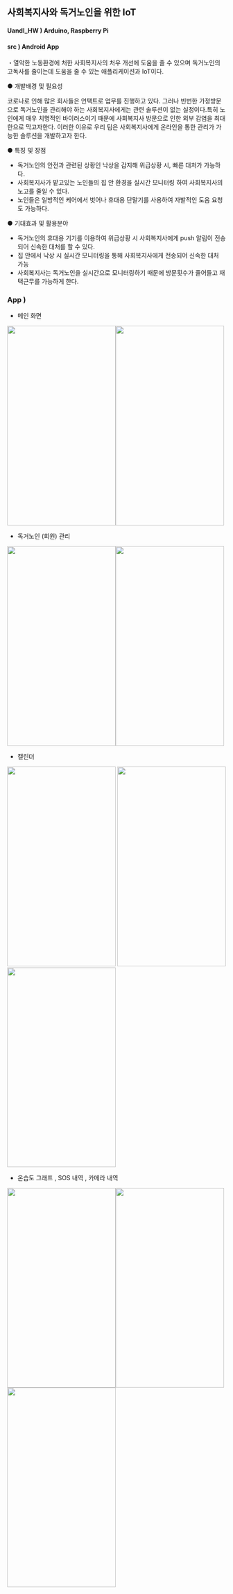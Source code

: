 ## 사회복지사와 독거노인을 위한 IoT 

#### UandI_HW ) Arduino, Raspberry Pi
#### src ) Android App 

・열악한 노동환경에 처한 사회복지사의 처우 개선에 도움을 줄 수 있으며 독거노인의 고독사를 줄이는데 도움을 줄 수 있는 애플리케이션과 IoT이다. 

● 개발배경 및 필요성

코로나로 인해 많은 회사들은 언택트로 업무를 진행하고 있다. 그러나 빈번한 가정방문으로 독거노인을 관리해야 하는 사회복지사에게는 관련 솔루션이 없는 실정이다.특히 노인에게 매우 치명적인 바이러스이기 때문에 사회복지사 방문으로 인한 외부 감염을 최대한으로 막고자한다. 이러한 이유로 우리 팀은 사회복지사에게 온라인을 통한 관리가 가능한 솔루션을 개발하고자 한다.

● 특징 및 장점

- 독거노인의 안전과 관련된 상황인 낙상을 감지해 위급상황 시, 빠른 대처가 가능하다.
- 사회복지사가 맡고있는 노인들의 집 안 환경을 실시간 모니터링 하여 사회복지사의 노고를 줄일 수 있다.
- 노인들은 일방적인 케어에서 벗어나 휴대용 단말기를 사용하여 자발적인 도움 요청도 가능하다.

● 기대효과 및 활용분야

- 독거노인의 휴대용 기기를 이용하여 위급상황 시 사회복지사에게 push 알림이 전송되어 신속한 대처를 할 수 있다.
- 집 안에서 낙상 시 실시간 모니터링을 통해 사회복지사에게 전송되어 신속한 대처 가능
- 사회복지사는 독거노인을 실시간으로 모니터링하기 때문에 방문횟수가 줄어들고 재택근무를 가능하게 한다.


### App ) 

- 메인 화면 

<img src="https://user-images.githubusercontent.com/48972530/97716747-56ce1700-1b07-11eb-8335-ff8c19202e85.png"  width="250" height="460"><img src="https://user-images.githubusercontent.com/48972530/97716376-e3c4a080-1b06-11eb-98f9-a549cc36d3c9.png"  width="250" height="460">

- 독거노인 (회원) 관리

<img src="https://user-images.githubusercontent.com/48972530/101984790-0a115a80-3cc7-11eb-9d83-7de2171d7055.png" width="250" height="460"><img src="https://user-images.githubusercontent.com/48972530/97715271-867c1f80-1b05-11eb-8a69-d42cfe05ed28.png"  width="250" height="460">

- 캘린더

<img src="https://user-images.githubusercontent.com/48972530/91518252-d0d8f880-e92a-11ea-98ec-1e44e047692e.png"  width="250" height="460">   <img src="https://user-images.githubusercontent.com/48972530/91518634-b18e9b00-e92b-11ea-816e-3ae76fdd48fb.png"  width="250" height="460"><img src="https://user-images.githubusercontent.com/48972530/91518511-67a5b500-e92b-11ea-8b11-132a866fd274.png"  width="250" height="460">

- 온습도 그래프 , SOS 내역 , 카메라 내역

<img src="https://user-images.githubusercontent.com/48972530/101984815-290fec80-3cc7-11eb-8a80-228e55e70aba.png"  width="250" height="460"><img src="https://user-images.githubusercontent.com/48972530/101984807-21e8de80-3cc7-11eb-9733-ab83ce2d61de.png"  width="250" height="460"><img src="https://user-images.githubusercontent.com/48972530/101984799-1695b300-3cc7-11eb-93c6-3a020eeacd06.png" width="250" height="460">
